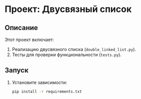 # Проект: Двусвязный список

## Описание
Этот проект включает:
1. Реализацию двусвязного списка (`double_linked_list.py`).
2. Тесты для проверки функциональности (`tests.py`).

## Запуск
1. Установите зависимости:
   ```bash
   pip install -r requirements.txt